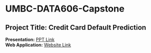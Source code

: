 # UMBC-DATA606-Capstone
<h2>
Project Title: Credit Card Default Prediction  
</h2>
 
**Presentation:** [PPT Link](https://github.com/tejapeddi1/UMBC-DATA606-Capstone/blob/main/docs/Presentation.pdf)  
**Web Application:** [Website Link](https://creditdefaultprediction.streamlit.app)

